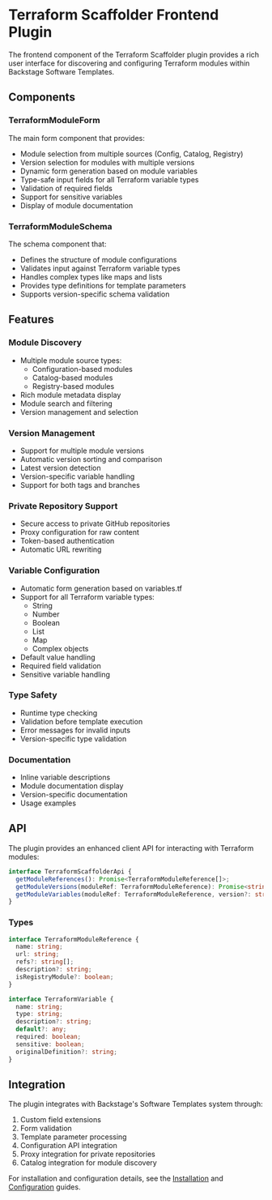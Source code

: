 # Terraform Scaffolder Frontend Plugin

The frontend component of the Terraform Scaffolder plugin provides a rich user interface for discovering and configuring Terraform modules within Backstage Software Templates.

## Components

### TerraformModuleForm

The main form component that provides:

- Module selection from multiple sources (Config, Catalog, Registry)
- Version selection for modules with multiple versions
- Dynamic form generation based on module variables
- Type-safe input fields for all Terraform variable types
- Validation of required fields
- Support for sensitive variables
- Display of module documentation

### TerraformModuleSchema

The schema component that:

- Defines the structure of module configurations
- Validates input against Terraform variable types
- Handles complex types like maps and lists
- Provides type definitions for template parameters
- Supports version-specific schema validation

## Features

### Module Discovery
- Multiple module source types:
  - Configuration-based modules
  - Catalog-based modules
  - Registry-based modules
- Rich module metadata display
- Module search and filtering
- Version management and selection

### Version Management
- Support for multiple module versions
- Automatic version sorting and comparison
- Latest version detection
- Version-specific variable handling
- Support for both tags and branches

### Private Repository Support
- Secure access to private GitHub repositories
- Proxy configuration for raw content
- Token-based authentication
- Automatic URL rewriting

### Variable Configuration
- Automatic form generation based on variables.tf
- Support for all Terraform variable types:
  - String
  - Number
  - Boolean
  - List
  - Map
  - Complex objects
- Default value handling
- Required field validation
- Sensitive variable handling

### Type Safety
- Runtime type checking
- Validation before template execution
- Error messages for invalid inputs
- Version-specific type validation

### Documentation
- Inline variable descriptions
- Module documentation display
- Version-specific documentation
- Usage examples

## API

The plugin provides an enhanced client API for interacting with Terraform modules:

```typescript
interface TerraformScaffolderApi {
  getModuleReferences(): Promise<TerraformModuleReference[]>;
  getModuleVersions(moduleRef: TerraformModuleReference): Promise<string[]>;
  getModuleVariables(moduleRef: TerraformModuleReference, version?: string): Promise<TerraformVariable[]>;
}
```

### Types

```typescript
interface TerraformModuleReference {
  name: string;
  url: string;
  refs?: string[];
  description?: string;
  isRegistryModule?: boolean;
}

interface TerraformVariable {
  name: string;
  type: string;
  description?: string;
  default?: any;
  required: boolean;
  sensitive: boolean;
  originalDefinition?: string;
}
```

## Integration

The plugin integrates with Backstage's Software Templates system through:

1. Custom field extensions
2. Form validation
3. Template parameter processing
4. Configuration API integration
5. Proxy integration for private repositories
6. Catalog integration for module discovery

For installation and configuration details, see the [Installation](./install.md) and [Configuration](./configure.md) guides.
